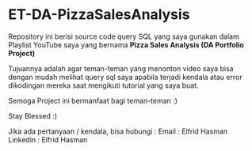 # ET-DA-PizzaSalesAnalysis

Repository ini berisi source code query SQL yang saya gunakan dalam Playlist YouTube saya yang bernama <strong>Pizza Sales Analysis (DA Portfolio Project)</strong>

Tujuannya adalah agar teman-teman yang menonton video saya bisa dengan mudah melihat query sql saya apabila terjadi kendala atau error dikodingan mereka saat mengikuti tutorial yang saya buat.

Semoga Project ini bermanfaat bagi teman-teman :)

Stay Blessed :)

Jika ada pertanyaan / kendala, bisa hubungi :
Email : Elfrid Hasman<br>
Linkedin : Elfrid Hasman
